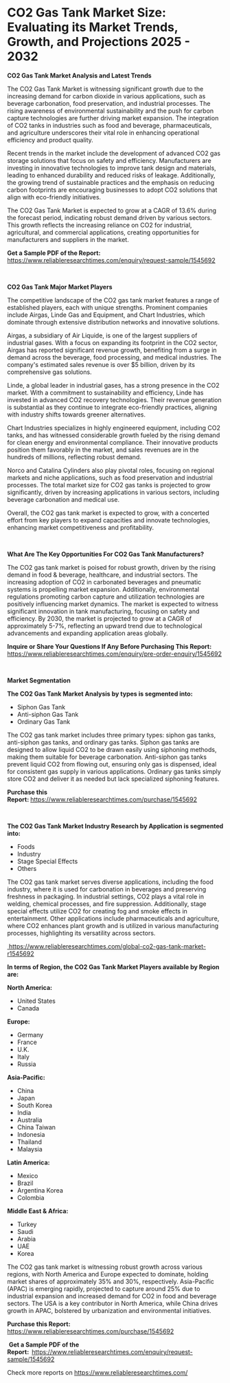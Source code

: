 <p><h1>CO2 Gas Tank Market Size: Evaluating its Market Trends, Growth, and Projections 2025 - 2032</h1></p><p><strong>CO2 Gas Tank Market Analysis and Latest Trends</strong></p>
<p><p>The CO2 Gas Tank Market is witnessing significant growth due to the increasing demand for carbon dioxide in various applications, such as beverage carbonation, food preservation, and industrial processes. The rising awareness of environmental sustainability and the push for carbon capture technologies are further driving market expansion. The integration of CO2 tanks in industries such as food and beverage, pharmaceuticals, and agriculture underscores their vital role in enhancing operational efficiency and product quality.</p><p>Recent trends in the market include the development of advanced CO2 gas storage solutions that focus on safety and efficiency. Manufacturers are investing in innovative technologies to improve tank design and materials, leading to enhanced durability and reduced risks of leakage. Additionally, the growing trend of sustainable practices and the emphasis on reducing carbon footprints are encouraging businesses to adopt CO2 solutions that align with eco-friendly initiatives.</p><p>The CO2 Gas Tank Market is expected to grow at a CAGR of 13.6% during the forecast period, indicating robust demand driven by various sectors. This growth reflects the increasing reliance on CO2 for industrial, agricultural, and commercial applications, creating opportunities for manufacturers and suppliers in the market.</p></p>
<p><strong>Get a Sample PDF of the Report:&nbsp;</strong> <a href="https://www.reliableresearchtimes.com/enquiry/request-sample/1545692?utm_campaign=2633&utm_medium=2&utm_source=Github&utm_content=ia&utm_term=08042025&utm_id=co2-gas-tank">https://www.reliableresearchtimes.com/enquiry/request-sample/1545692</a></p>
<p>&nbsp;</p>
<p><strong>CO2 Gas Tank Major Market Players</strong></p>
<p><p>The competitive landscape of the CO2 gas tank market features a range of established players, each with unique strengths. Prominent companies include Airgas, Linde Gas and Equipment, and Chart Industries, which dominate through extensive distribution networks and innovative solutions.</p><p>Airgas, a subsidiary of Air Liquide, is one of the largest suppliers of industrial gases. With a focus on expanding its footprint in the CO2 sector, Airgas has reported significant revenue growth, benefiting from a surge in demand across the beverage, food processing, and medical industries. The company's estimated sales revenue is over $5 billion, driven by its comprehensive gas solutions.</p><p>Linde, a global leader in industrial gases, has a strong presence in the CO2 market. With a commitment to sustainability and efficiency, Linde has invested in advanced CO2 recovery technologies. Their revenue generation is substantial as they continue to integrate eco-friendly practices, aligning with industry shifts towards greener alternatives.</p><p>Chart Industries specializes in highly engineered equipment, including CO2 tanks, and has witnessed considerable growth fueled by the rising demand for clean energy and environmental compliance. Their innovative products position them favorably in the market, and sales revenues are in the hundreds of millions, reflecting robust demand.</p><p>Norco and Catalina Cylinders also play pivotal roles, focusing on regional markets and niche applications, such as food preservation and industrial processes. The total market size for CO2 gas tanks is projected to grow significantly, driven by increasing applications in various sectors, including beverage carbonation and medical use.</p><p>Overall, the CO2 gas tank market is expected to grow, with a concerted effort from key players to expand capacities and innovate technologies, enhancing market competitiveness and profitability.</p></p>
<p>&nbsp;</p>
<p><strong>What Are The Key Opportunities For CO2 Gas Tank Manufacturers?</strong></p>
<p><p>The CO2 gas tank market is poised for robust growth, driven by the rising demand in food & beverage, healthcare, and industrial sectors. The increasing adoption of CO2 in carbonated beverages and pneumatic systems is propelling market expansion. Additionally, environmental regulations promoting carbon capture and utilization technologies are positively influencing market dynamics. The market is expected to witness significant innovation in tank manufacturing, focusing on safety and efficiency. By 2030, the market is projected to grow at a CAGR of approximately 5-7%, reflecting an upward trend due to technological advancements and expanding application areas globally.</p></p>
<p><strong>Inquire or Share Your Questions If Any Before Purchasing This Report:</strong> <a href="https://www.reliableresearchtimes.com/enquiry/pre-order-enquiry/1545692?utm_campaign=2633&utm_medium=2&utm_source=Github&utm_content=ia&utm_term=08042025&utm_id=co2-gas-tank">https://www.reliableresearchtimes.com/enquiry/pre-order-enquiry/1545692</a></p>
<p>&nbsp;</p>
<p><strong>Market Segmentation</strong></p>
<p><strong>The CO2 Gas Tank Market Analysis by types is segmented into:</strong></p>
<p><ul><li>Siphon Gas Tank</li><li>Anti-siphon Gas Tank</li><li>Ordinary Gas Tank</li></ul></p>
<p><p>The CO2 gas tank market includes three primary types: siphon gas tanks, anti-siphon gas tanks, and ordinary gas tanks. Siphon gas tanks are designed to allow liquid CO2 to be drawn easily using siphoning methods, making them suitable for beverage carbonation. Anti-siphon gas tanks prevent liquid CO2 from flowing out, ensuring only gas is dispensed, ideal for consistent gas supply in various applications. Ordinary gas tanks simply store CO2 and deliver it as needed but lack specialized siphoning features.</p></p>
<p><strong>Purchase this Report:&nbsp;</strong><a href="https://www.reliableresearchtimes.com/purchase/1545692?utm_campaign=2633&utm_medium=2&utm_source=Github&utm_content=ia&utm_term=08042025&utm_id=co2-gas-tank">https://www.reliableresearchtimes.com/purchase/1545692</a></p>
<p>&nbsp;</p>
<p><strong>The CO2 Gas Tank Market Industry Research by Application is segmented into:</strong></p>
<p><ul><li>Foods</li><li>Industry</li><li>Stage Special Effects</li><li>Others</li></ul></p>
<p><p>The CO2 gas tank market serves diverse applications, including the food industry, where it is used for carbonation in beverages and preserving freshness in packaging. In industrial settings, CO2 plays a vital role in welding, chemical processes, and fire suppression. Additionally, stage special effects utilize CO2 for creating fog and smoke effects in entertainment. Other applications include pharmaceuticals and agriculture, where CO2 enhances plant growth and is utilized in various manufacturing processes, highlighting its versatility across sectors.</p></p>
<p><a href="https://www.reliableresearchtimes.com/global-co2-gas-tank-market-r1545692?utm_campaign=2633&utm_medium=2&utm_source=Github&utm_content=ia&utm_term=08042025&utm_id=co2-gas-tank">&nbsp;https://www.reliableresearchtimes.com/global-co2-gas-tank-market-r1545692</a></p>
<p><strong>In terms of Region, the CO2 Gas Tank Market Players available by Region are:</strong></p>
<p>
    <p> <strong> North America: </strong>
        <ul>
            <li>United States</li>
            <li>Canada</li>
        </ul>
        </p> 
    <p> <strong> Europe: </strong>
        <ul>
            <li>Germany</li>
            <li>France</li>
            <li>U.K.</li>
            <li>Italy</li>
            <li>Russia</li>
        </ul>
        </p> 
    <p> <strong> Asia-Pacific: </strong>
        <ul>
            <li>China</li>
            <li>Japan</li>
            <li>South Korea</li>
            <li>India</li>
            <li>Australia</li>
            <li>China Taiwan</li>
            <li>Indonesia</li>
            <li>Thailand</li>
            <li>Malaysia</li>
        </ul>
        </p> 
    <p> <strong> Latin America: </strong>
        <ul>
            <li>Mexico</li>
            <li>Brazil</li>
            <li>Argentina Korea</li>
            <li>Colombia</li>
        </ul>
        </p> 
    <p> <strong> Middle East & Africa: </strong>
        <ul>
            <li>Turkey</li>
            <li>Saudi</li>
            <li>Arabia</li>
            <li>UAE</li>
            <li>Korea</li>
        </ul>
    </p>
    </p>
<p><p>The CO2 gas tank market is witnessing robust growth across various regions, with North America and Europe expected to dominate, holding market shares of approximately 35% and 30%, respectively. Asia-Pacific (APAC) is emerging rapidly, projected to capture around 25% due to industrial expansion and increased demand for CO2 in food and beverage sectors. The USA is a key contributor in North America, while China drives growth in APAC, bolstered by urbanization and environmental initiatives.</p></p>
<p><strong>Purchase this Report: </strong><a href="https://www.reliableresearchtimes.com/purchase/1545692?utm_campaign=2633&utm_medium=2&utm_source=Github&utm_content=ia&utm_term=08042025&utm_id=co2-gas-tank">https://www.reliableresearchtimes.com/purchase/1545692</a></p>
<p>&nbsp;<strong>Get a Sample PDF of the Report:&nbsp;&nbsp;</strong><a href="https://www.reliableresearchtimes.com/enquiry/request-sample/1545692?utm_campaign=2633&utm_medium=2&utm_source=Github&utm_content=ia&utm_term=08042025&utm_id=co2-gas-tank">https://www.reliableresearchtimes.com/enquiry/request-sample/1545692</a></p>
<p><strong></strong></p>
<p>Check more reports on <a href="https://www.reliableresearchtimes.com/?utm_campaign=2633&utm_medium=2&utm_source=Github&utm_content=ia&utm_term=08042025&utm_id=co2-gas-tank">https://www.reliableresearchtimes.com/</a></p>